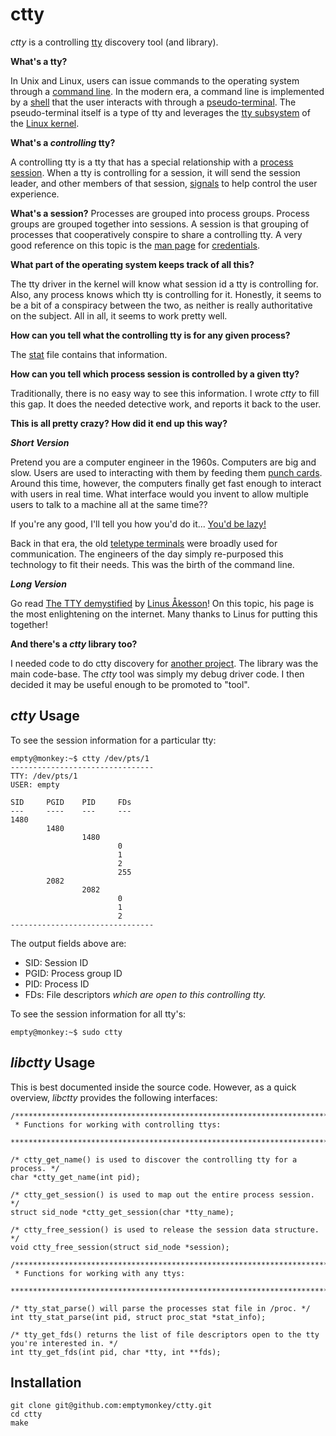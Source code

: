 # ctty #

_ctty_ is a controlling [tty](http://www.linusakesson.net/programming/tty/) discovery tool (and library).

**What's a tty?**

In Unix and Linux, users can issue commands to the operating system through a [command line](http://en.wikipedia.org/wiki/Command_line). In the modern era, a command line is implemented by a [shell](http://en.wikipedia.org/wiki/Shell_%28computing%29) that the user interacts with through a [pseudo-terminal](http://linux.die.net/man/7/pty). The pseudo-terminal itself is a type of tty and leverages the [tty subsystem](http://lxr.linux.no/#linux+v3.9.5/drivers/tty) of the [Linux kernel](https://www.kernel.org/).

**What's a _controlling_ tty?**

A controlling tty is a tty that has a special relationship with a [process session](http://www.win.tue.nl/~aeb/linux/lk/lk-10.html). When a tty is controlling for a session, it will send the session leader, and other members of that session, [signals](http://en.wikipedia.org/wiki/Unix_signal) to help control the user experience. 

**What's a session?**
Processes are grouped into process groups. Process groups are grouped together into sessions. A session is that grouping of processes that cooperatively conspire to share a controlling tty. A very good reference on this topic is the [man page](http://en.wikipedia.org/wiki/Man_page) for [credentials](http://linux.die.net/man/7/credentials).

**What part of the operating system keeps track of all this?**

The tty driver in the kernel will know what session id a tty is controlling for. Also, any process knows which tty is controlling for it. Honestly, it seems to be a bit of a conspiracy between the two, as neither is really authoritative on the subject. All in all, it seems to work pretty well. 

**How can you tell what the controlling tty is for any given process?**

The [stat](http://linux.die.net/man/5/proc) file contains that information. 

**How can you tell which process session is controlled by a given tty?**

Traditionally, there is no easy way to see this information. I wrote _ctty_ to fill this gap. It does the needed detective work, and reports it back to the user. 

**This is all pretty crazy? How did it end up this way?**

***Short Version***

Pretend you are a computer engineer in the 1960s. Computers are big and slow. Users are used to interacting with them by feeding them [punch cards](http://en.wikipedia.org/wiki/Punch_cards). Around this time, however, the computers finally get fast enough to interact with users in real time. What interface would you invent to allow multiple users to talk to a machine all at the same time??

If you're any good, I'll tell you how you'd do it... [You'd be lazy!](http://c2.com/cgi/wiki?LazinessImpatienceHubris)

Back in that era, the old [teletype terminals](http://en.wikipedia.org/wiki/Teleprinter) were broadly used for communication. The engineers of the day simply re-purposed this technology to fit their needs. This was the birth of the command line.

***Long Version***

Go read [The TTY demystified](http://www.linusakesson.net/programming/tty/) by [Linus Åkesson](http://www.linusakesson.net/)! On this topic, his page is the most enlightening on the internet. Many thanks to Linus for putting this together!

**And there's a _ctty_ library too?**

I needed code to do ctty discovery for [another project](https://github.com/emptymonkey/shelljack). The library was the main code-base. The _ctty_ tool was simply my debug driver code. I then decided it may be useful enough to be promoted to "tool".

## _ctty_ Usage ##

To see the session information for a particular tty:
<pre><code>empty@monkey:~$ ctty /dev/pts/1
&#45;-------------------------------
TTY: /dev/pts/1
USER: empty

SID&#09;PGID&#09;PID&#09;FDs
---&#09;----&#09;---&#09;---
1480
&#09;1480
&#09;&#09;1480
&#09;&#09;&#09;0
&#09;&#09;&#09;1
&#09;&#09;&#09;2
&#09;&#09;&#09;255
&#09;2082
&#09;&#09;2082
&#09;&#09;&#09;0
&#09;&#09;&#09;1
&#09;&#09;&#09;2
&#45;-------------------------------
</code></pre>

The output fields above are:

 * SID:	Session ID
 * PGID:	Process group ID
 * PID:	Process ID
 * FDs:	File descriptors *which are open to this controlling tty.*

To see the session information for all tty's:

    empty@monkey:~$ sudo ctty

## _libctty_ Usage ##

This is best documented inside the source code. However, as a quick overview, _libctty_ provides the following interfaces:
```
/************************************************************************
 * Functions for working with controlling ttys: 
 ************************************************************************/

/* ctty_get_name() is used to discover the controlling tty for a process. */
char *ctty_get_name(int pid);

/* ctty_get_session() is used to map out the entire process session. */
struct sid_node *ctty_get_session(char *tty_name);

/* ctty_free_session() is used to release the session data structure. */
void ctty_free_session(struct sid_node *session);

/************************************************************************
 * Functions for working with any ttys:
 ************************************************************************/

/* tty_stat_parse() will parse the processes stat file in /proc. */
int tty_stat_parse(int pid, struct proc_stat *stat_info);

/* tty_get_fds() returns the list of file descriptors open to the tty you're interested in. */
int tty_get_fds(int pid, char *tty, int **fds);
```

## Installation ##

```
git clone git@github.com:emptymonkey/ctty.git
cd ctty
make
```



